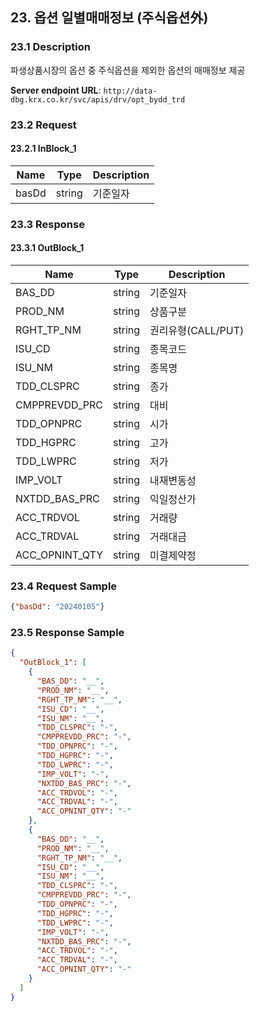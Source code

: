 ## 23. 옵션 일별매매정보 (주식옵션外)

### 23.1 Description
파생상품시장의 옵션 중 주식옵션을 제외한 옵션의 매매정보 제공

**Server endpoint URL**: `http://data-dbg.krx.co.kr/svc/apis/drv/opt_bydd_trd`

### 23.2 Request

#### 23.2.1 InBlock_1
| Name   | Type   | Description |
|--------|--------|-------------|
| basDd  | string | 기준일자    |

### 23.3 Response

#### 23.3.1 OutBlock_1
| Name            | Type   | Description      |
|-----------------|--------|------------------|
| BAS_DD          | string | 기준일자         |
| PROD_NM         | string | 상품구분         |
| RGHT_TP_NM      | string | 권리유형(CALL/PUT) |
| ISU_CD          | string | 종목코드         |
| ISU_NM          | string | 종목명           |
| TDD_CLSPRC      | string | 종가             |
| CMPPREVDD_PRC   | string | 대비             |
| TDD_OPNPRC      | string | 시가             |
| TDD_HGPRC       | string | 고가             |
| TDD_LWPRC       | string | 저가             |
| IMP_VOLT        | string | 내재변동성       |
| NXTDD_BAS_PRC   | string | 익일정산가       |
| ACC_TRDVOL      | string | 거래량           |
| ACC_TRDVAL      | string | 거래대금         |
| ACC_OPNINT_QTY  | string | 미결제약정       |

### 23.4 Request Sample
```json
{"basDd": "20240105"}
```

### 23.5 Response Sample
```json
{
  "OutBlock_1": [
    {
      "BAS_DD": "__",
      "PROD_NM": "__",
      "RGHT_TP_NM": "__",
      "ISU_CD": "__",
      "ISU_NM": "__",
      "TDD_CLSPRC": "-",
      "CMPPREVDD_PRC": "-",
      "TDD_OPNPRC": "-",
      "TDD_HGPRC": "-",
      "TDD_LWPRC": "-",
      "IMP_VOLT": "-",
      "NXTDD_BAS_PRC": "-",
      "ACC_TRDVOL": "-",
      "ACC_TRDVAL": "-",
      "ACC_OPNINT_QTY": "-"
    },
    {
      "BAS_DD": "__",
      "PROD_NM": "__",
      "RGHT_TP_NM": "__",
      "ISU_CD": "__",
      "ISU_NM": "__",
      "TDD_CLSPRC": "-",
      "CMPPREVDD_PRC": "-",
      "TDD_OPNPRC": "-",
      "TDD_HGPRC": "-",
      "TDD_LWPRC": "-",
      "IMP_VOLT": "-",
      "NXTDD_BAS_PRC": "-",
      "ACC_TRDVOL": "-",
      "ACC_TRDVAL": "-",
      "ACC_OPNINT_QTY": "-"
    }
  ]
}
```
